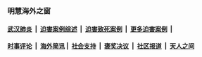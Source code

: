 
### 明慧海外之窗

####  [武汉肺炎](indexes/365.md?t=03220600) &nbsp;|&nbsp;  [迫害案例综述](indexes/328.md?t=03220600) &nbsp;|&nbsp; [迫害致死案例](indexes/277.md?t=03220600)  &nbsp;|&nbsp; [更多迫害案例](indexes/81.md?t=03220600)  &nbsp;|&nbsp; 
####  [时事评论](indexes/19.md?t=03220600) &nbsp;|&nbsp; [海外简讯](indexes/245.md?t=03220600)&nbsp;|&nbsp;  [社会支持](indexes/140.md?t=03220600) &nbsp;|&nbsp; [褒奖决议](indexes/282.md?t=03220600) &nbsp;|&nbsp; [社区报道](indexes/91.md?t=03220600)  &nbsp;|&nbsp; [天人之间](indexes/78.md?t=03220600) 

